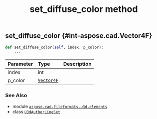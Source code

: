 ﻿---
title: set_diffuse_color method
second_title: Aspose.CAD for Python via .NET API References
description: 
type: docs
weight: 170
url: /python-net/aspose.cad.fileformats.u3d.elements/u3dauthorlineset/set_diffuse_color/
is_root: false
---

## set_diffuse_color {#int-aspose.cad.Vector4F}





```python
def set_diffuse_color(self, index, p_color):
    ...
```


| Parameter | Type | Description |
| :- | :- | :- |
| index | int |  |
| p_color | [`Vector4F`](/cad/python-net/aspose.cad/vector4f) |  |



### See Also
* module [`aspose.cad.fileformats.u3d.elements`](../../)
* class [`U3dAuthorLineSet`](/cad/python-net/aspose.cad.fileformats.u3d.elements/u3dauthorlineset)

